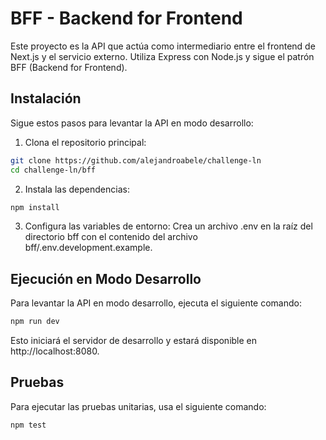 # BFF - Backend for Frontend
Este proyecto es la API que actúa como intermediario entre el frontend de Next.js y el servicio externo. Utiliza Express con Node.js y sigue el patrón BFF (Backend for Frontend).

## Instalación
Sigue estos pasos para levantar la API en modo desarrollo:

1. Clona el repositorio principal:

```sh
git clone https://github.com/alejandroabele/challenge-ln
cd challenge-ln/bff
```
2. Instala las dependencias:
```sh
npm install
```
3. Configura las variables de entorno:
Crea un archivo .env en la raíz del directorio bff con el contenido del archivo bff/.env.development.example.

## Ejecución en Modo Desarrollo
Para levantar la API en modo desarrollo, ejecuta el siguiente comando:
```sh
npm run dev
```
Esto iniciará el servidor de desarrollo y estará disponible en http://localhost:8080.

## Pruebas
Para ejecutar las pruebas unitarias, usa el siguiente comando:

```sh
npm test
```
